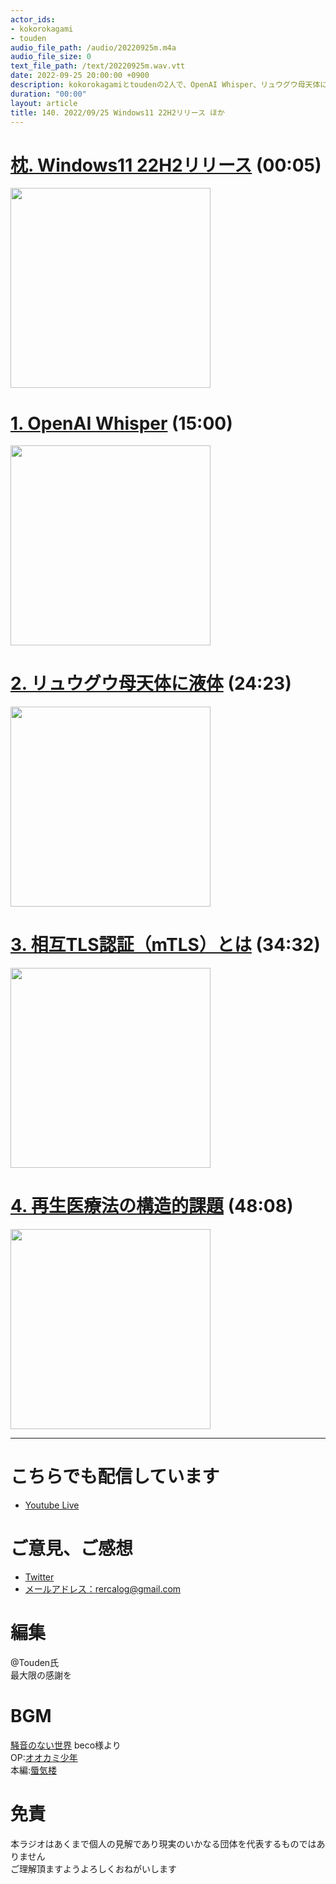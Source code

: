 ```yaml
---
actor_ids:
- kokorokagami
- touden
audio_file_path: /audio/20220925m.m4a
audio_file_size: 0
text_file_path: /text/20220925m.wav.vtt
date: 2022-09-25 20:00:00 +0900
description: kokorokagamiとtoudenの2人で、OpenAI Whisper、リュウグウ母天体に液体 など について話しました。
duration: "00:00"
layout: article
title: 140. 2022/09/25 Windows11 22H2リリース ほか
---
```


# [枕. Windows11 22H2リリース](https://pc.watch.impress.co.jp/docs/topic/feature/1441763.html) (00:05)

[<img src="https://asset.watch.impress.co.jp/img/pcw/docs/1441/763/003-002-001_l.png" width="320dp">](https://pc.watch.impress.co.jp/docs/topic/feature/1441763.html)

# [1. OpenAI Whisper](https://dev.classmethod.jp/articles/whisper-trial-japanese/) (15:00)

[<img src="https://cdn-ssl-devio-img.classmethod.jp/wp-content/uploads/2022/09/openai-whisper-eyecatch-2-960x504.png" width="320dp">](https://dev.classmethod.jp/articles/whisper-trial-japanese/)

# [2. リュウグウ母天体に液体](https://news.mynavi.jp/techplus/article/20220923-2461470/) (24:23)

[<img src="https://news.mynavi.jp/techplus/article/20220923-2461470/images/002.jpg/webp" width="320dp">](https://news.mynavi.jp/techplus/article/20220923-2461470/)

# [3. 相互TLS認証（mTLS）とは](https://www.cloudflare.com/ja-jp/learning/access-management/what-is-mutual-tls/) (34:32)

[<img src="https://www.cloudflare.com/resources/images/slt3lc6tev37/5SjaQfZzDLEGqyzFkA0AA4/d227a26bbd7bc6d24363e9b9aaabef55/how_mtls_works-what_is_mutual_tls.png" width="320dp">](https://www.cloudflare.com/ja-jp/learning/access-management/what-is-mutual-tls/)

# [4. 再生医療法の構造的課題](https://monoist.itmedia.co.jp/mn/articles/2209/22/news016.html) (48:08)

[<img src="https://image.itmedia.co.jp/mn/articles/2209/22/mn_medical_22090804.jpg" width="320dp">](https://monoist.itmedia.co.jp/mn/articles/2209/22/news016.html)

___

# こちらでも配信しています
- [Youtube Live](https://www.youtube.com/channel/UCD1zo-WnyFdE5w0pqvKblkA)

# ご意見、ご感想
- [Twitter](https://twitter.com/recalog1)
- [メールアドレス：rercalog@gmail.com](rercalog@gmail.com)

# 編集

@Touden氏  
最大限の感謝を  

# BGM

[騒音のない世界](http://noiselessworld.net/) beco様より  
OP:[オオカミ少年](https://soundcloud.com/baron1_3/wolfboy)  
本編:[蜃気楼](https://soundcloud.com/baron1_3/shinkirou)  

# 免責

本ラジオはあくまで個人の見解であり現実のいかなる団体を代表するものではありません  
ご理解頂ますようよろしくおねがいします  
